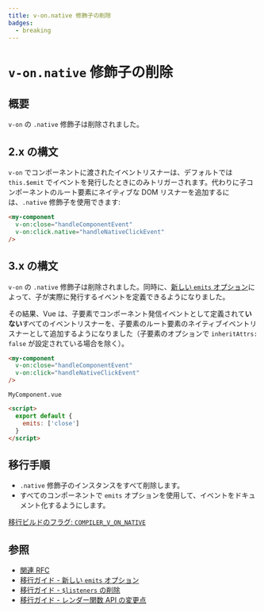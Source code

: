```yaml
---
title: v-on.native 修飾子の削除
badges:
  - breaking
---
```


# `v-on.native` 修飾子の削除 <MigrationBadges :badges="$frontmatter.badges" />

## 概要

`v-on` の `.native` 修飾子は削除されました。

## 2.x の構文

`v-on` でコンポーネントに渡されたイベントリスナーは、デフォルトでは `this.$emit` でイベントを発行したときにのみトリガーされます。代わりに子コンポーネントのルート要素にネイティブな DOM リスナーを追加するには、`.native` 修飾子を使用できます:

```html
<my-component
  v-on:close="handleComponentEvent"
  v-on:click.native="handleNativeClickEvent"
/>
```

## 3.x の構文

`v-on` の `.native` 修飾子は削除されました。同時に、[新しい `emits` オプション](./emits-option.md)によって、子が実際に発行するイベントを定義できるようになりました。

その結果、Vue は、子要素でコンポーネント発信イベントとして定義されて**いない**すべてのイベントリスナーを、子要素のルート要素のネイティブイベントリスナーとして追加するようになりました（子要素のオプションで `inheritAttrs: false` が設定されている場合を除く）。

```html
<my-component
  v-on:close="handleComponentEvent"
  v-on:click="handleNativeClickEvent"
/>
```

`MyComponent.vue`

```html
<script>
  export default {
    emits: ['close']
  }
</script>
```

## 移行手順

- `.native` 修飾子のインスタンスをすべて削除します。
- すべてのコンポーネントで `emits` オプションを使用して、イベントをドキュメント化するようにします。

[移行ビルドのフラグ: `COMPILER_V_ON_NATIVE`](../migration-build.html#compat-configuration)

## 参照

- [関連 RFC](https://github.com/vuejs/rfcs/blob/master/active-rfcs/0031-attr-fallthrough.md#v-on-listener-fallthrough)
- [移行ガイド - 新しい `emits` オプション](./emits-option.md)
- [移行ガイド - `$listeners` の削除](./listeners-removed.md)
- [移行ガイド - レンダー関数 API の変更点](./render-function-api.md)

